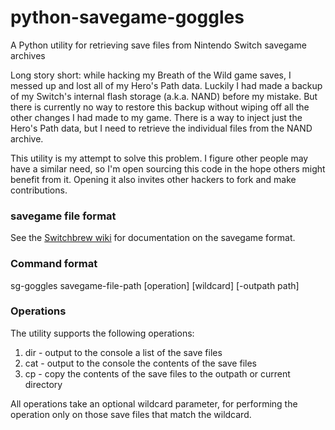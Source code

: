 # python-savegame-goggles
A Python utility for retrieving save files from Nintendo Switch savegame archives

Long story short: while hacking my Breath of the Wild game saves, I messed up
and lost all of my Hero's Path data. Luckily I had made a backup of my Switch's
internal flash storage (a.k.a. NAND) before my mistake. But there is currently
no way to restore this backup without wiping off all the other changes I had
made to my game. There is a way to inject just the Hero's Path data, but I need
to retrieve the individual files from the NAND archive.

This utility is my attempt to solve this problem. I figure other people may
have a similar need, so I'm open sourcing this code in the hope others might
benefit from it. Opening it also invites other hackers to fork and make
contributions.

### savegame file format

See the [Switchbrew wiki](http://switchbrew.org/index.php?title=Savegames) for
documentation on the savegame format.

### Command format

sg-goggles savegame-file-path [operation] [wildcard] [-outpath path]

### Operations

The utility supports the following operations:

1. dir - output to the console a list of the save files
2. cat - output to the console the contents of the save files
3. cp - copy the contents of the save files to the outpath or current directory

All operations take an optional wildcard parameter, for performing the
operation only on those save files that match the wildcard.
